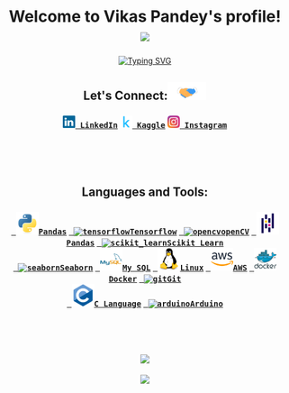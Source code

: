 <h1 align="center">
  Welcome to Vikas Pandey's profile!
  <img src="https://media.giphy.com/media/hvRJCLFzcasrR4ia7z/giphy.gif" width="30">
</h1>
<!-- Typing SVG by DenverCoder1 - https://github.com/DenverCoder1/readme-typing-svg -->
<p align="center">
<a href="https://git.io/typing-svg"><img src="https://readme-typing-svg.demolab.com?size=27&pause=1000&center=true&vCenter=true&width=700&lines=Data+Scientist+by+Profession+%F0%9F%98%8E;Mechanical+Engineer+by+Education+%F0%9F%A4%96;Experienced+DaTa+Analyst+%F0%9F%8F%8E%EF%B8%8F;apt+update+%26+apt+upgrade+-y+in+Loop+%F0%9F%94%81" alt="Typing SVG" /></a>
</p>

<h2 align="center">Let's Connect:<img src="img\handshake.gif" height="32px"></h2>


<h3 align="center">
  <code><a href="https://www.linkedin.com/in/itsmevikaspandey/" title="LinkedIn Profile"><img height="22" width="22" src="img\linkedin.svg"> LinkedIn</a></code>
  <code><a href="https://www.kaggle.com/itsmevkpandey/" title="kaggle Profile"><img height="22" width="22" src="img\kaggle.svg"> Kaggle</a></code>
  <code><a href="https://www.instagram.com/itsmevikaspandey/" title="Instagram Profile"><img height="22" width="22" src="img\instagram.svg"> Instagram</a></code>
</h3>

<br><br><br>

<h2 align="center">Languages and Tools:</h2>
<h3 align="center"> 
  <code><a href="https://www.python.org" target="_blank" rel="noreferrer"> <img src="https://raw.githubusercontent.com/devicons/devicon/master/icons/python/python-original.svg" alt="python" width="40" height="40"/>Pandas</a></code>
  <code><a href="https://www.tensorflow.org" target="_blank" rel="noreferrer"> <img src="https://www.vectorlogo.zone/logos/tensorflow/tensorflow-icon.svg" alt="tensorflow" width="40" height="40"/>Tensorflow</a></code>
  <code><a href="https://opencv.org/" target="_blank" rel="noreferrer"> <img src="https://www.vectorlogo.zone/logos/opencv/opencv-icon.svg" alt="opencv" width="40" height="40"/>openCV</a></code>
  <code><a href="https://pandas.pydata.org/" target="_blank" rel="noreferrer"> <img src="https://raw.githubusercontent.com/devicons/devicon/2ae2a900d2f041da66e950e4d48052658d850630/icons/pandas/pandas-original.svg" alt="pandas" width="40" height="40"/>Pandas</a></code>
  <code><a href="https://scikit-learn.org/" target="_blank" rel="noreferrer"> <img src="https://upload.wikimedia.org/wikipedia/commons/0/05/Scikit_learn_logo_small.svg" alt="scikit_learn" width="40" height="40"/>Scikit Learn</a></code><br>
  <code><a href="https://seaborn.pydata.org/" target="_blank" rel="noreferrer"> <img src="https://seaborn.pydata.org/_images/logo-mark-lightbg.svg" alt="seaborn" width="40" height="40"/>Seaborn</a></code>
  <code><a href="https://www.mysql.com/" target="_blank" rel="noreferrer"> <img src="https://raw.githubusercontent.com/devicons/devicon/master/icons/mysql/mysql-original-wordmark.svg" alt="mysql" width="40" height="40"/>My SQL</a></code>
  <code><a href="https://www.linux.org/" target="_blank" rel="noreferrer"> <img src="https://raw.githubusercontent.com/devicons/devicon/master/icons/linux/linux-original.svg" alt="linux" width="40" height="40"/>Linux</a></code>
  <code><a href="https://aws.amazon.com" target="_blank" rel="noreferrer"> <img src="https://raw.githubusercontent.com/devicons/devicon/master/icons/amazonwebservices/amazonwebservices-original-wordmark.svg" alt="aws" width="40" height="40"/>AWS</a></code>
  <code><a href="https://www.docker.com/" target="_blank" rel="noreferrer"> <img src="https://raw.githubusercontent.com/devicons/devicon/master/icons/docker/docker-original-wordmark.svg" alt="docker" width="40" height="40"/>Docker</a></code>
  <code><a href="https://git-scm.com/" target="_blank" rel="noreferrer"> <img src="https://www.vectorlogo.zone/logos/git-scm/git-scm-icon.svg" alt="git" width="40" height="40"/>Git</a></code><br>
  <code><a href="https://www.cprogramming.com/" target="_blank" rel="noreferrer"> <img src="https://raw.githubusercontent.com/devicons/devicon/master/icons/c/c-original.svg" alt="c" width="40" height="40"/>C Language</a></code>
  <code><a href="https://www.arduino.cc/" target="_blank" rel="noreferrer"> <img src="https://cdn.worldvectorlogo.com/logos/arduino-1.svg" alt="arduino" width="40" height="40"/>Arduino</a></code>
</h3> <br> <br> <br>

<p align = "center">
  <img src = "https://github-readme-stats.vercel.app/api?username=iamvkpandey&show_icons=true&theme=dark" width = 700 /><br><br>
  <img src = "https://github-readme-streak-stats.herokuapp.com/?user=iamvkpandey&theme=dark&hide_border=true" width = 700 />
</p>
